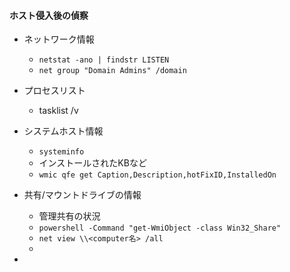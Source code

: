 #### ホスト侵入後の偵察
* ネットワーク情報
  * `netstat -ano | findstr LISTEN`
  *  `net group "Domain Admins" /domain`

* プロセスリスト
  * tasklist /v

* システムホスト情報
  * `systeminfo`
  * インストールされたKBなど
  * `wmic qfe get Caption,Description,hotFixID,InstalledOn`

* 共有/マウントドライブの情報
  * 管理共有の状況
  * `powershell -Command "get-WmiObject -class Win32_Share"`
  * `net view \\<computer名> /all`
  * 

* 
